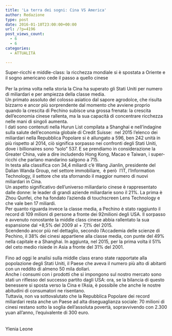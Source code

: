```yaml
---
title: 'La terra dei sogni: Cina VS America'
author: Redazione
type: post
date: 2016-01-10T23:00:00+00:00
url: /?p=4196
post_views_count:
  - 6
  - 6
categories:
  - ATTUALITÀ

---
```

<div>
  Super-ricchi e middle-class: la ricchezza mondiale si &egrave; spostata a Oriente e il sogno americano cede il passo a quello cinese
</div>

<div>
  &nbsp;
</div>

<div>
  Per la prima volta nella storia la Cina ha superato gli Stati Uniti per numero di miliardari e per ampiezza della classe media.
</div>

<div>
  Un primato assoluto del colosso asiatico dal sapore agrodolce, che risulta bizzarro e ancor pi&ugrave; sorprendente dal momento che avviene proprio quando la crescita di Pechino subisce una grossa frenata: la crescita dell&#8217;economia cinese rallenta, ma la sua capacit&agrave; di concentrare ricchezza nelle mani di singoli aumenta.
</div>

<div>
  I dati sono contenuti nella Hurun List compilata a Shanghai e nell&rsquo;indagine sulla salute dell&rsquo;economia globale di Credit Suisse: &nbsp;nel 2015 l&#8217;elenco dei miliardari nella Repubblica Popolare si &egrave; allungato a 596, ben 242 unit&agrave; in pi&ugrave; rispetto al 2014, ci&ograve; significa sorpasso nei confronti degli Stati Uniti, dove i billionaires sono &ldquo;solo&rdquo; 537. E se prendiamo in considerazione la Greater China, vale a dire includendo Hong Kong, Macao e Taiwan, i super-ricchi che parlano mandarino salgono a 715.
</div>

<div>
  In testa alla classifica con 34,4 miliardi c&#8217;&egrave; Wang Jianlin, presidente del Dalian Wanda Group, nel settore immobiliare, &nbsp;&egrave; per&ograve; &nbsp;l&#8217;IT, l&#8217;Information Technology, il settore che sta sfornando il maggior numero di nuovi miliardari in Cina.
</div>

<div>
  Un aspetto significativo dell&#8217;universo miliardario cinese &egrave; rappresentato dalle donne: le leader di grandi aziende miliardarie sono il 21%. La prima &egrave; Zhou Qunfei, che ha fondato l&#8217;azienda di touchscreen Lens Technology e che vale ben 17 miliardi.
</div>

<div>
  Per quanto riguarda invece la classe media, a Pechino &egrave; stato raggiunto il record di 109 milioni di persone a fronte dei 92milioni degli USA. Il sorpasso &egrave; avvenuto nonostante la middle class cinese abbia rallentato la sua espansione dal +8,5% del 2009 al + 7,1% del 2015.
</div>

<div>
  Scendendo ancor pi&ugrave; nel dettaglio, secondo l&rsquo;Accademia delle scienze di Pechino, il 38% dei cinesi appartiene alla classe media, con punte del 49% nella capitale e a Shanghai. In aggiunta, nel 2015, per la prima volta il 51% del ceto medio risiede in Asia a fronte del 31% del 2001.
</div>

<div>
  &nbsp;
</div>

<div>
  Fino ad oggi le analisi sulla middle class erano state rapportate alla popolazione degli Stati Uniti, il Paese che aveva il numero pi&ugrave; alto di abitanti con un reddito di almeno 50 mila dollari.
</div>

<div>
  Anche i consumi con i prodotti che si impongono sul nostro mercato sono stati un riflesso del successo partito dagli USA: ora, se la bilancia di questo benessere si sposta verso la Cina e l&#8217;Asia, &egrave; possibile che anche le nostre abitudini di consumatori ne risentano.&nbsp;
</div>

<div>
  Tuttavia, non va sottovalutato che la Repubblica Popolare dei record miliardari resta anche un Paese ad alta diseguaglianza sociale: 70 milioni di cinesi restano sotto la soglia dell&#8217;assoluta povert&agrave;, sopravvivendo con 2.300 yuan all&#8217;anno, l&#8217;equivalente di 300 euro.
</div>

<div>
  &nbsp;
</div>

<div>
  &nbsp;
</div>

<div>
  Ylenia Leone
</div>

<div>
  &nbsp;
</div>